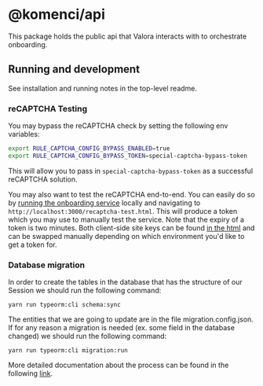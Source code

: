 # @komenci/api

This package holds the public api that Valora interacts with to orchestrate onboarding.

## Running and development

See installation and running notes in the top-level readme.

### reCAPTCHA Testing

You may bypass the reCAPTCHA check by setting the following env variables:

```bash
export RULE_CAPTCHA_CONFIG_BYPASS_ENABLED=true
export RULE_CAPTCHA_CONFIG_BYPASS_TOKEN=special-captcha-bypass-token
```

This will allow you to pass in `special-captcha-bypass-token` as a successful reCAPTCHA solution.

You may also want to test the reCAPTCHA end-to-end. You can easily do so by [running the onboarding service](#running) locally and navigating to `http://localhost:3000/recaptcha-test.html`. This will produce a token which you may use to manually test the service. Note that the expiry of a token is two minutes. Both client-side site keys can be found [in the html](./apps/onboarding/public/recaptcha-test.html) and can be swapped manually depending on which environment you'd like to get a token for.

### Database migration

In order to create the tables in the database that has the structure of our Session we should run the following command: 

```yarn run typeorm:cli schema:sync```

The entities that we are going to update are in the file migration.config.json. If for any reason a migration is needed (ex. some field in the database changed) we should run the following command:

``` yarn run typeorm:cli migration:run ```

More detailed documentation about the process can be found in the following [link](https://typeorm.io/#/migrations/creating-a-new-migration).
